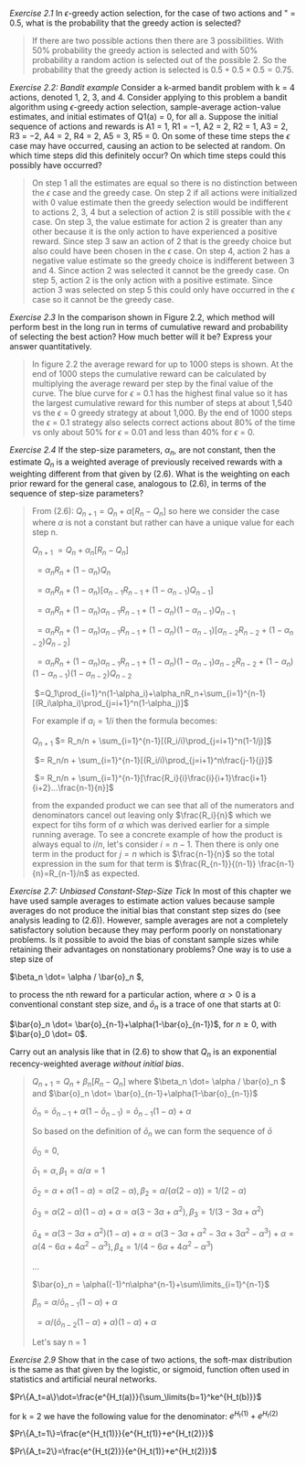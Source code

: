 *Exercise 2.1* In $\epsilon$-greedy action selection, for the case of two actions and " = 0.5, what is
the probability that the greedy action is selected?

> If there are two possible actions then there are 3 possibilities.  With 50% probability the greedy action is selected and with 50% probability a random action is selected out of the possible 2.  So the probability that the greedy action is selected is $0.5 + 0.5 \times 0.5 = 0.75$.

*Exercise 2.2:* *Bandit example* Consider a k-armed bandit problem with k = 4 actions,
denoted 1, 2, 3, and 4. Consider applying to this problem a bandit algorithm using
$\epsilon$-greedy action selection, sample-average action-value estimates, and initial estimates
of Q1(a) = 0, for all a. Suppose the initial sequence of actions and rewards is A1 = 1,
R1 = −1, A2 = 2, R2 = 1, A3 = 2, R3 = −2, A4 = 2, R4 = 2, A5 = 3, R5 = 0. On some
of these time steps the $\epsilon$ case may have occurred, causing an action to be selected at
random. On which time steps did this definitely occur? On which time steps could this
possibly have occurred?

> On step 1 all the estimates are equal so there is no distinction between the $\epsilon$ case and the greedy case.  On step 2 if all actions were initialized with 0 value estimate then the greedy selection would be indifferent to actions 2, 3, 4 but a selection of action 2 is still possible with the $\epsilon$ case.  On step 3, the value estimate for action 2 is greater than any other because it is the only action to have experienced a positive reward.  Since step 3 saw an action of 2 that is the greedy choice but also could have been chosen in the $\epsilon$ case.  On step 4, action 2 has a negative value estimate so the greedy choice is indifferent between 3 and 4.  Since action 2 was selected it cannot be the greedy case.  On step 5, action 2 is the only action with a positive estimate.  Since action 3 was selected on step 5 this could only have occurred in the $\epsilon$ case so it cannot be the greedy case.

*Exercise 2.3* In the comparison shown in Figure 2.2, which method will perform best in
the long run in terms of cumulative reward and probability of selecting the best action?
How much better will it be? Express your answer quantitatively.

> In figure 2.2 the average reward for up to 1000 steps is shown.  At the end of 1000 steps the cumulative reward can be calculated by multiplying the average reward per step by the final value of the curve.  The blue curve for $\epsilon$ = 0.1 has the highest final value so it has the largest cumulative reward for this number of steps at about 1,540 vs the $\epsilon$ = 0 greedy strategy at about 1,000.  By the end of 1000 steps the $\epsilon$ = 0.1 strategy also selects correct actions about 80% of the time vs only about 50% for $\epsilon$ = 0.01 and less than 40% for $\epsilon$ = 0.

*Exercise 2.4* If the step-size parameters, $\alpha_n$, are not constant, then the estimate $Q_n$ is
a weighted average of previously received rewards with a weighting different from that
given by (2.6). What is the weighting on each prior reward for the general case, analogous
to (2.6), in terms of the sequence of step-size parameters?

> From (2.6):  $Q_{n+1} = Q_n + \alpha[R_n - Q_n]$ so here we consider the case where $\alpha$ is not a constant but rather can have a unique value for each step n.
>
> $Q_{n+1}$   $=Q_n + \alpha_n[R_n - Q_n]$
>
> ​			$=\alpha_nR_n+(1-\alpha_n)Q_n$
>
> ​			$=\alpha_nR_n+(1-\alpha_n)[\alpha_{n-1}R_{n-1}+(1-\alpha_{n-1})Q_{n-1}]$
>
> ​			$=\alpha_nR_n+(1-\alpha_n)\alpha_{n-1}R_{n-1}+(1-\alpha_n)(1-\alpha_{n-1})Q_{n-1}$
>
> ​			$=\alpha_nR_n+(1-\alpha_n)\alpha_{n-1}R_{n-1}+(1-\alpha_n)(1-\alpha_{n-1})[\alpha_{n-2}R_{n-2}+(1-\alpha_{n-2})Q_{n-2}]$
>
> ​			$=\alpha_nR_n+(1-\alpha_n)\alpha_{n-1}R_{n-1}+(1-\alpha_n)(1-\alpha_{n-1})\alpha_{n-2}R_{n-2}+(1-\alpha_n)(1-\alpha_{n-1})(1-\alpha_{n-2})Q_{n-2}$
>
> ​			$=Q_1\prod_{i=1}^n(1-\alpha_i)+\alpha_nR_n+\sum_{i=1}^{n-1}[(R_i\alpha_i)\prod_{j=i+1}^n(1-\alpha_j)]$
>
> For example if $\alpha_i=1/i$ then the formula becomes:
>
> $Q_{n+1}$ 	$= R_n/n + \sum_{i=1}^{n-1}[(R_i/i)\prod_{j=i+1}^n(1-1/j)]$
>
> ​			$= R_n/n + \sum_{i=1}^{n-1}[(R_i/i)\prod_{j=i+1}^n\frac{j-1}{j}]$
>
> ​			$= R_n/n + \sum_{i=1}^{n-1}[\frac{R_i}{i}\frac{i}{i+1}\frac{i+1}{i+2}...\frac{n-1}{n}]$
>
> from the expanded product we can see that all of the numerators and denominators cancel out leaving only $\frac{R_i}{n}$ which we expect for tihs form of $\alpha$ which was derived earlier for a simple running average.  To see a concrete example of how the product is  always equal to $i/n$, let's consider $i=n-1$.  Then there is only one term in the product for $j=n$ which is $\frac{n-1}{n}$ so the total expression in the sum for that term is $\frac{R_{n-1}}{(n-1)} \frac{n-1}{n}=R_{n-1}/n$ as expected.  

*Exercise 2.7: Unbiased Constant-Step-Size Tick* In most of this chapter we have used sample averages to estimate action values because sample averages do not produce the initial bias that constant step sizes do (see analysis leading to (2.6)).  However, sample averages are not a completely satisfactory solution because they may perform poorly on nonstationary problems.  Is it possible to avoid the bias of constant sample sizes while retaining their advantages on nonstationary problems?  One way is to use a step size of 

$\beta_n \dot= \alpha / \bar{o}_n $,

to process the nth reward for a particular action, where $\alpha>0$ is a conventional constant step size, and $\bar{o}_n$ is a trace of one that starts at 0:

$\bar{o}_n \dot= \bar{o}_{n-1}+\alpha(1-\bar{o}_{n-1})$, for $n \geq 0$,  with $\bar{o}_0 \dot= 0$.

Carry out an analysis like that in (2.6) to show that $Q_n$ is an exponential recency-weighted average *without initial bias*.

> $Q_{n+1} = Q_n + \beta_n[R_n - Q_n]$ where $\beta_n \dot= \alpha / \bar{o}_n $ and $\bar{o}_n \dot= \bar{o}_{n-1}+\alpha(1-\bar{o}_{n-1})$
>
> $\bar{o}_n = \bar{o}_{n-1} + \alpha(1-\bar{o}_{n-1})=\bar{o}_{n-1}(1-\alpha)+\alpha$
>
> So based on the definition of $\bar{o}_n$ we can form the sequence of $\bar{o}$
>
> $\bar{o}_0=0,$
>
> $\bar{o}_1=\alpha, \beta_1=\alpha/\alpha=1$
>
> $\bar{o}_2=\alpha+\alpha(1-\alpha)=\alpha(2-\alpha), \beta_2=\alpha/(\alpha(2-\alpha))=1/(2-\alpha)$
>
> $\bar{o}_3=\alpha(2-\alpha)(1-\alpha)+\alpha=\alpha(3-3\alpha+\alpha^2),\beta_3=1/(3-3\alpha+\alpha^2)$
>
> $\bar{o}_4=\alpha(3-3\alpha+\alpha^2)(1-\alpha)+\alpha=\alpha(3-3\alpha+\alpha^2-3\alpha+3\alpha^2-\alpha^3)+\alpha=\alpha(4-6\alpha+4\alpha^2-\alpha^3),\beta_4=1/(4-6\alpha+4\alpha^2-\alpha^3)$
>
> ...
>
> $\bar{o}_n = \alpha((-1)^n\alpha^{n-1}+\sum\limits_{i=1}^{n-1}$
>
> $\beta_n=\alpha / \bar{o}_{n-1}(1-\alpha) + \alpha$
>
> ​	  $=\alpha/(\bar{o}_{n-2}(1-\alpha) + \alpha)(1-\alpha)+\alpha$	
>
> Let's say n = 1

*Exercise 2.9* Show that in the case of two actions, the soft-max distribution is the same
as that given by the logistic, or sigmoid, function often used in statistics and artificial
neural networks.

$Pr\{A_t=a\}\dot=\frac{e^{H_t(a)}}{\sum_\limits{b=1}^ke^{H_t(b)}}$

for k = 2 we have the following value for the denominator: $e^{H_t(1)}+e^{H_t(2)}$

$Pr\{A_t=1\}=\frac{e^{H_t(1)}}{e^{H_t(1)}+e^{H_t(2)}}$

$Pr\{A_t=2\}=\frac{e^{H_t(2)}}{e^{H_t(1)}+e^{H_t(2)}}$

